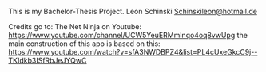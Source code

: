 This is my Bachelor-Thesis Project.
Leon Schinski
Schinskileon@hotmail.de


Credits go to:
The Net Ninja on Youtube: https://www.youtube.com/channel/UCW5YeuERMmlnqo4oq8vwUpg
the main construction of this app is based on this: https://www.youtube.com/watch?v=sfA3NWDBPZ4&list=PL4cUxeGkcC9j--TKIdkb3ISfRbJeJYQwC
